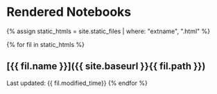 # Rendered Notebooks

{% assign static_htmls = site.static_files | where: "extname", ".html" %}

{% for fil in static_htmls %}
## [{{ fil.name }}]({{ site.baseurl }}{{ fil.path }})
Last updated: {{ fil.modified_time}}
{% endfor %}